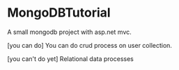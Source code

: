 # MongoDBTutorial
A small mongodb project with asp.net mvc.

[you can do] You can do crud process on user collection.

[you can't do yet] Relational data processes

